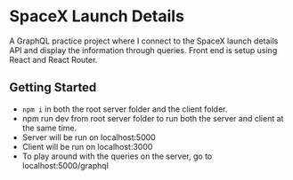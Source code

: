 # SpaceX Launch Details

A GraphQL practice project where I connect to the SpaceX launch details API and display the information through queries. Front end is setup using React and React Router.

## Getting Started
- `npm i` in both the root server folder and the client folder.
- npm run dev from root server folder to run both the server and client at the same time.
- Server will be run on localhost:5000
- Client will be run on localhost:3000
- To play around with the queries on the server, go to localhost:5000/graphql